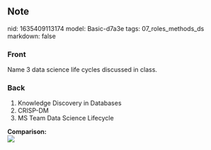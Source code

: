 ## Note
nid: 1635409113174
model: Basic-d7a3e
tags: 07_roles_methods_ds
markdown: false

### Front
Name 3 data science life cycles discussed in class.

### Back
<ol>
  <li>Knowledge Discovery in Databases
  <li>CRISP-DM
  <li>MS Team Data Science Lifecycle
</ol>
<div>
  <b>Comparison:</b>
</div>
<div><img src=
"paste-bb8f1ee39ecf283e385d98c46301acd58fda43cc.jpg"></div>
